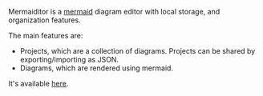 Mermaiditor is a [mermaid](https://mermaid.js.org/intro/) diagram editor with local storage, and organization features.

The main features are:

- Projects, which are a collection of diagrams. Projects can be shared by exporting/importing as JSON.
- Diagrams, which are rendered using mermaid.

It's available [here](https://cfe84.github.io/mermaiditor).